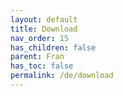 ```yaml
---
layout: default
title: Download
nav_order: 15
has_children: false
parent: Fran
has_toc: false
permalink: /de/download
---
```

